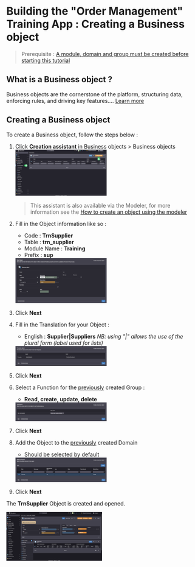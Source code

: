 # Building the "Order Management" Training App : Creating a Business object

> Prerequisite : [A module, domain and group must be created before starting this tutorial](/lesson/tutorial/getting-started/module)

## What is a Business object ?

Business objects are the cornerstone of the platform, structuring data, enforcing rules, and driving key features.... [Learn more](/lesson/platform/businessobjects/business-objects)

## Creating a Business object

To create a Business object, follow the steps below :

1. Click **Creation assistant** in Business objects > Business objects    
	<img src="assistant.png" alt="assistant" width="50%"/>

	> This assistant is also available via the Modeler, for more information see the [How to create an object using the modeler](/lesson/platform/businessobjects/business-objects#creation-assistant-via-the-modeler)
2. Fill in the Object information like so :
	- Code : **TrnSupplier**
	- Table : **trn_supplier**
	- Module Name : **Training**
	- Prefix : **sup**  
	<img src="object.png" alt="object" width="50%"/>
3. Click **Next**
4. Fill in the Translation for your Object :
	- English : **Supplier|Suppliers** *NB: using "|" allows the use of the plural form (label used for lists)*
	<img src="translate.png" alt="translate" width="50%"/>
5. Click **Next**
6. Select a Function for the [previously](/lesson/tutorial/getting-started/module) created Group :
	- **Read, create, update, delete**  
	<img src="grant.png" alt="grant" width="50%"/>
7. Click **Next**
8. Add the Object to the [previously](/lesson/tutorial/getting-started/module) created Domain
	- Should be selected by default  
	<img src="domain.png" alt="domain" width="50%"/>
9. Click **Next**

<div class="success">
	<p>The <b>TrnSupplier</b> Object is created and opened.</p>
	<img src="success.png" alt="success" width="50%"/>
</div>
